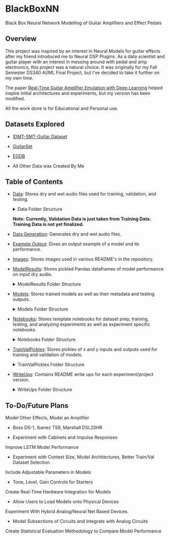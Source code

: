 # BlackBoxNN
Black Box Neural Network Modelling of Guitar Amplifiers and Effect Pedals

## Overview
This project was inspired by an interest in Neural Models for guitar effects after my friend introduced me to Neural DSP Plugins. 
As a data scientist and guitar player with an interest in messing around with pedal and amp electronics, this project was a natural choice.
It was originally for my Fall Semester DS340 AI/ML Final Project, but I've decided to take it further on my own time.

The paper [Real-Time Guitar Amplifier Emulation with Deep Learning](https://www.mdpi.com/2076-3417/10/3/766) helped inspire initial architectures and experiments, but my version has been modified.

All the work done is for Educational and Personal use.

## Datasets Explored
  - [IDMT-SMT-Guitar Dataset](https://zenodo.org/records/7544110)

  - [GuitarSet](https://zenodo.org/records/3371780)

  - [EGDB](https://drive.google.com/drive/folders/1h9DrB4dk4QstgjNaHh7lL7IMeKdYw82_)

  - All Other Data was Created By Me

## Table of Contents
  - [Data](/Data): Stores dry and wet audio files used for training, validation, and testing.

    <details><summary>Data Folder Structure</summary>
  
      ```
      /Data
        ├── Inputs/
        │   └── ...
        ├── <effect_name>/
        │   ├── <experiment_or_project_version>/
        │   │   ├── Train/
        │   │   │   ├── <effect_level>/
        │   │   │   │   ├── Dry/
        │   │   │   │   │   └── ...
        │   │   │   │   ├── Wet/
        │   │   │   │   │   └── ...
        │   │   │   └── ...
        │   │   ├── Val/
        │   │   │   ├── <effect_level>/
        │   │   │   │   ├── Dry/
        │   │   │   │   │   └── ...
        │   │   │   │   ├── Wet/
        │   │   │   │   │   └── ...
        │   │   │   └── ...
        │   │   ├── Test/
        │   │   │   ├── <effect_level>/
        │   │   │   │   ├── Dry/
        │   │   │   │   │   └── ...
        │   │   │   │   ├── Wet/
        │   │   │   │   │   └── ...
        │   │   │   └── ...
        │   └── ...   
        └── ...
      
      
      ```
    </details>
    
    **Note: Currently, Validation Data is just taken from Training Data. Training Data is not yet finalized.**

  - [Data Generation](/DataGeneration): Generates dry and wet audio files.

  - [Example Output](/ExampleOutput): Gives an output example of a model and its performance.

  - [Images](/Images): Stores images used in various README's in the repository.

  - [ModelResults](/ModelResults): Stores pickled Pandas dataframes of model performance on input dry audio.
    <details><summary>ModelResults Folder Structure</summary>
      
    ```
    /ModelResults
      ├── <effect_name>/
      │   ├── <experiment_or_project_version>/
      │   │   └── ...
      │   └── ...
      └── ...
    ```
    </details>

  - [Models](/Models): Stores trained models as well as their metadata and testing outputs.
    <details> <summary>Models Folder Structure</summary>
    
    ```
    /Models
      ├── <effect_name>/
      │   ├── <experiment_or_project_version>/
      │   │   ├── Model_<model_number>/
      │   │   │   ├── ...
      │   │   │   ├── Output/
      │   │   │   │   └── ...
      │   │   └── ...   
      │   └── ...
      └── ...
    ```
    </details>

  - [Notebooks](/Notebooks): Stores template notebooks for dataset prep, training, testing, and analyzing experiments as well as experiment specific notebooks.
    <details><summary>Notebooks Folder Structure</summary>
    
    ```
    /Notebooks
      ├── Templates/
      │   └── ...
      ├── <effect_name>/
      │   ├── <experiment_or_project_version>/
      │   │   └── ...
      │   └── ...   
      └── ...
    ```
    </details>

  - [TrainValPickles](/TrainValPickles): Stores pickles of x and y inputs and outputs used for training and validation of models.
    <details><summary>TrainValPickles Folder Structure</summary>

    ```
    /TrainValPickles
      ├── <effect_name>/
      │   ├── <experiment_or_project_version>/
      │   │  └── ... 
      │   └── ...     
      └── ...
    ```
    </details>

  - [WriteUps](/WriteUps): Contains README write ups for each experiment/project version.
    <details><summary>WriteUps Folder Structure</summary>

    ```
    /WriteUps
      ├── <effect_name>/
      │   ├── <experiment_or_project_version>/
      │   │  └── ... 
      │   └── ...     
      └── ...
    ```
    </details>

    
## To-Do/Future Plans
Model Other Effects, Model an Amplifier
  
  - Boss DS-1, Ibanez TS9, Marshall DSL20HR
  
  - Experiment with Cabinets and Impulse Responses

Improve LSTM Model Performance
  
  - Experiment with Context Size, Model Architectures, Better Train/Val Dataset Selection
    
Include Adjustable Parameters in Models
  
  - Tone, Level, Gain Controls for Starters
    
Create Real-Time Hardware Integration for Models
  
  - Allow Users to Load Models onto Physical Devices

Experiment With Hybrid Analog/Neural Net Based Devices
  
  - Model Subsections of Circuits and Integrate with Analog Circuits

Create Statistical Evaluation Methodology to Compare Model Performance


